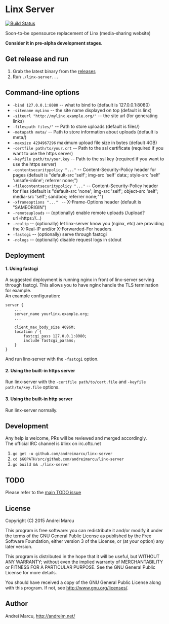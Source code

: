 
Linx Server
======
[![Build Status](https://travis-ci.org/andreimarcu/linx-server.svg?branch=master)](https://travis-ci.org/andreimarcu/linx-server)  


Soon-to-be opensource replacement of Linx (media-sharing website)

**Consider it in pre-alpha development stages.**

Get release and run
-------------------
1. Grab the latest binary from the [releases](https://github.com/andreimarcu/linx-server/releases)
2. Run ```./linx-server...```
  
  
Command-line options
--------------------

- ```-bind 127.0.0.1:8080``` -- what to bind to  (default is 127.0.0.1:8080)
- ```-sitename myLinx``` -- the site name displayed on top (default is linx)
- ```-siteurl "http://mylinx.example.org/"``` -- the site url (for generating links)
- ```-filespath files/"``` -- Path to store uploads (default is files/)
- ```-metapath meta/``` -- Path to store information about uploads (default is meta/)
- ```-maxsize 4294967296``` maximum upload file size in bytes (default 4GB)
- ```-certfile path/to/your.crt``` -- Path to the ssl certificate (required if you want to use the https server)
- ```-keyfile path/to/your.key``` -- Path to the ssl key (required if you want to use the https server)
- ```-contentsecuritypolicy "..."``` -- Content-Security-Policy header for pages (default is "default-src 'self'; img-src 'self' data:; style-src 'self' 'unsafe-inline'; referrer none;")
- ```-filecontentsecuritypolicy "..."``` -- Content-Security-Policy header for files (default is "default-src 'none'; img-src 'self'; object-src 'self'; media-src 'self'; sandbox; referrer none;"")
- ```-xframeoptions "..." ``` -- X-Frame-Options header (default is "SAMEORIGIN")
- ```-remoteuploads``` -- (optionally) enable remote uploads (/upload?url=https://...) 
- ```-realip``` -- (optionally) let linx-server know you (nginx, etc) are providing the X-Real-IP and/or X-Forwarded-For headers.
- ```-fastcgi``` -- (optionally) serve through fastcgi 
- ```-nologs``` -- (optionally) disable request logs in stdout

Deployment
----------

#### 1. Using fastcgi

A suggested deployment is running nginx in front of linx-server serving through fastcgi.
This allows you to have nginx handle the TLS termination for example.  
An example configuration:
```
server {
    ...
    server_name yourlinx.example.org;
    ...
    
    client_max_body_size 4096M;
    location / {
        fastcgi_pass 127.0.0.1:8080;
        include fastcgi_params;
    }
}
```
And run linx-server with the ```-fastcgi``` option.

#### 2. Using the built-in https server
Run linx-server with the ```-certfile path/to/cert.file``` and ```-keyfile path/to/key.file``` options.

#### 3. Using the built-in http server
Run linx-server normally.

Development
-----------
Any help is welcome, PRs will be reviewed and merged accordingly.  
The official IRC channel is #linx on irc.oftc.net  

1. ```go get -u github.com/andreimarcu/linx-server ```
2. ```cd $GOPATH/src/github.com/andreimarcu/linx-server ```
3. ```go build && ./linx-server```


TODO
----
Please refer to the [main TODO issue](https://github.com/andreimarcu/linx-server/issues/1) 


License
-------
Copyright (C) 2015 Andrei Marcu

This program is free software: you can redistribute it and/or modify
it under the terms of the GNU General Public License as published by
the Free Software Foundation, either version 3 of the License, or
(at your option) any later version.

This program is distributed in the hope that it will be useful,
but WITHOUT ANY WARRANTY; without even the implied warranty of
MERCHANTABILITY or FITNESS FOR A PARTICULAR PURPOSE.  See the
GNU General Public License for more details.

You should have received a copy of the GNU General Public License
along with this program.  If not, see <http://www.gnu.org/licenses/>.

Author
-------
Andrei Marcu, http://andreim.net/
